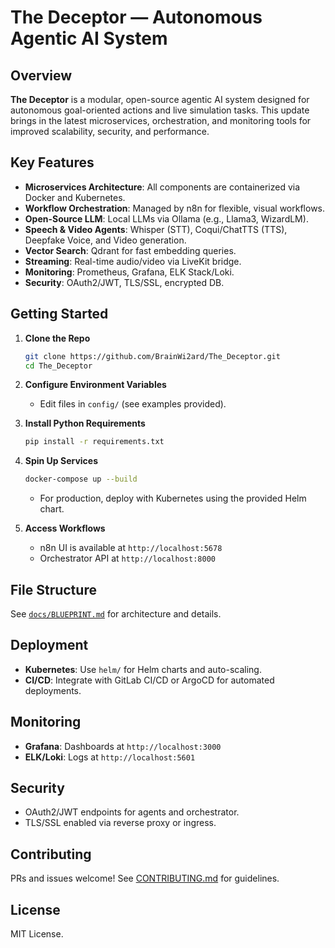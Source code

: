 # The Deceptor — Autonomous Agentic AI System

## Overview

**The Deceptor** is a modular, open-source agentic AI system designed for autonomous goal-oriented actions and live simulation tasks. This update brings in the latest microservices, orchestration, and monitoring tools for improved scalability, security, and performance.

## Key Features

- **Microservices Architecture**: All components are containerized via Docker and Kubernetes.
- **Workflow Orchestration**: Managed by n8n for flexible, visual workflows.
- **Open-Source LLM**: Local LLMs via Ollama (e.g., Llama3, WizardLM).
- **Speech & Video Agents**: Whisper (STT), Coqui/ChatTTS (TTS), Deepfake Voice, and Video generation.
- **Vector Search**: Qdrant for fast embedding queries.
- **Streaming**: Real-time audio/video via LiveKit bridge.
- **Monitoring**: Prometheus, Grafana, ELK Stack/Loki.
- **Security**: OAuth2/JWT, TLS/SSL, encrypted DB.

## Getting Started

1. **Clone the Repo**
   ```bash
   git clone https://github.com/BrainWi2ard/The_Deceptor.git
   cd The_Deceptor
   ```

2. **Configure Environment Variables**
   - Edit files in `config/` (see examples provided).

3. **Install Python Requirements**
   ```bash
   pip install -r requirements.txt
   ```

4. **Spin Up Services**
   ```bash
   docker-compose up --build
   ```
   - For production, deploy with Kubernetes using the provided Helm chart.

5. **Access Workflows**
   - n8n UI is available at `http://localhost:5678`
   - Orchestrator API at `http://localhost:8000`

## File Structure

See [`docs/BLUEPRINT.md`](docs/BLUEPRINT.md) for architecture and details.

## Deployment

- **Kubernetes**: Use `helm/` for Helm charts and auto-scaling.
- **CI/CD**: Integrate with GitLab CI/CD or ArgoCD for automated deployments.

## Monitoring

- **Grafana**: Dashboards at `http://localhost:3000`
- **ELK/Loki**: Logs at `http://localhost:5601`

## Security

- OAuth2/JWT endpoints for agents and orchestrator.
- TLS/SSL enabled via reverse proxy or ingress.

## Contributing

PRs and issues welcome! See [CONTRIBUTING.md](docs/CONTRIBUTING.md) for guidelines.

## License

MIT License.